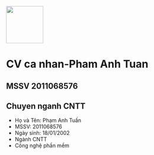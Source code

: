 <img src="https://source.unsplash.com/K4mSJ7kc0As/600x800" alt="" style="width: 100; height: 100; display: flex; justify-content: center; align-items: center;">

# CV ca nhan-Pham Anh Tuan
## MSSV 2011068576
## Chuyen nganh CNTT
* Họ và Tên: Phạm Anh Tuấn
* MSSV: 2011068576
* Ngày sinh: 18/01/2002
* Ngành CNTT
* Công nghệ phần mềm